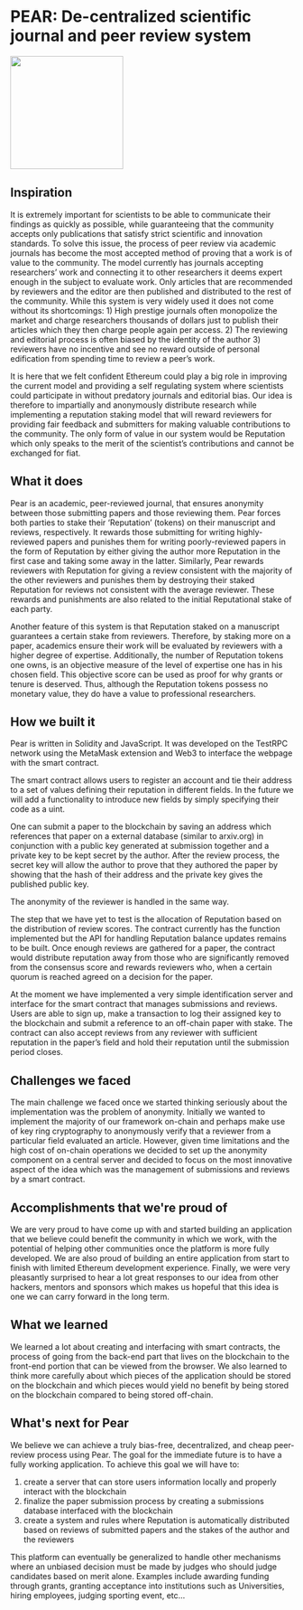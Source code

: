 # PEAR: De-centralized scientific journal and peer review system

<img src="https://user-images.githubusercontent.com/2636451/31581210-7572a57c-b133-11e7-89a2-9a0dab1dee8e.png" height=200>

## Inspiration

It is extremely important for scientists to be able to communicate their findings as quickly as possible, while guaranteeing that the community accepts only publications that satisfy strict scientific and innovation standards. To solve this issue, the process of peer review via academic journals has become the most accepted method of proving that a work is of value to the community. The model currently has journals accepting researchers’ work and connecting it to other researchers it deems expert enough in the subject to evaluate work. Only articles that are recommended by reviewers and the editor are then published and distributed to the rest of the community. While this system is very widely used it does not come without its shortcomings: 1) High prestige journals often monopolize the market and charge researchers thousands of dollars just to publish their articles which they then charge people again per access. 2) The reviewing and editorial process is often biased by the identity of the author 3) reviewers have no incentive and see no reward outside of personal edification from spending time to review a peer’s work.  

It is here that we felt confident Ethereum could play a big role in improving the current model and providing a self regulating system where scientists could participate in without predatory journals and editorial bias.  Our idea is therefore to impartially and anonymously distribute research while implementing a reputation staking model that will reward reviewers for providing fair feedback and submitters for making valuable contributions to the community. The only form of value in our system would be Reputation which only speaks to the merit of the scientist’s contributions and cannot be exchanged for fiat.

## What it does 
            
Pear is an academic, peer-reviewed journal, that ensures anonymity between those submitting papers and those reviewing them. Pear forces both parties to stake their ‘Reputation’ (tokens) on their manuscript and reviews, respectively. It rewards those submitting for writing highly-reviewed papers and punishes them for writing poorly-reviewed papers in the form of Reputation by either giving the author more Reputation in the first case and taking some away in the latter. Similarly, Pear rewards reviewers with Reputation for giving a review consistent with the majority of the other reviewers and punishes them by destroying their staked Reputation for reviews not consistent with the average reviewer. These rewards and punishments are also related to the initial Reputational stake of each party.

Another feature of this system is that Reputation staked on a manuscript guarantees a certain stake from reviewers. Therefore, by staking more on a paper, academics ensure their work will be evaluated by reviewers with a higher degree of expertise. Additionally, the number of Reputation tokens one owns, is an objective measure of the level of expertise one has in his chosen field. This objective score can be used as proof for why grants or tenure is deserved. Thus, although the Reputation tokens possess no monetary value, they do have a value to professional researchers.




## How we built it

Pear is written in Solidity and JavaScript. It was developed on the TestRPC network using the MetaMask extension and Web3 to interface the webpage with the smart contract.

The smart contract allows users to register an account and tie their address to a set of values defining their reputation in different fields. In the future we will add a functionality to introduce new fields by simply specifying their code as a uint.

One can submit a paper to the blockchain by saving an address which references that paper on a external database (similar to arxiv.org) in conjunction with a public key generated at submission together and a private key to be kept secret by the author. After the review process, the secret key will allow the author to prove that they authored the paper by showing that the hash of their address and the private key gives the published public key.

The anonymity of the reviewer is handled in the same way. 

The step that we have yet to test is the allocation of Reputation based on the distribution of review scores. The contract currently has the function implemented but the API for handling Reputation balance updates remains to be built.  Once enough reviews are gathered for a paper, the contract would distribute reputation away from those who are significantly removed from the consensus score and rewards reviewers who, when a certain quorum is reached agreed on a decision for the paper.

At the moment we have implemented a very simple identification server and interface for the smart contract that manages submissions and reviews. Users are able to sign up, make a transaction to log their assigned key to the blockchain and submit a reference to an off-chain paper with stake. The contract can also accept reviews from any reviewer with sufficient reputation in the paper’s field and hold their reputation until the submission period closes. 

## Challenges we faced

The main challenge we faced once we started thinking seriously about the implementation was the problem of anonymity. Initially we wanted to implement the majority of our framework on-chain and perhaps make use of key ring cryptography to anonymously verify that a reviewer from a particular field evaluated an article. However, given time limitations and the high cost of on-chain operations we decided to set up the anonymity component on a central server and decided to focus on the most innovative aspect of the idea which was the management of submissions and reviews by a smart contract. 

## Accomplishments that we're proud of 

We are very proud to have come up with and started building an application that we believe could benefit the community in which we work, with the potential of helping other communities once the platform is more fully developed. We are also proud of building an entire application from start to finish with limited Ethereum development experience. Finally, we were very pleasantly surprised to hear a lot great responses to our idea from other hackers, mentors and sponsors which makes us hopeful that this idea is one we can carry forward in the long term. 



## What we learned
            
We learned a lot about creating and interfacing with smart contracts, the process of going from the back-end part that lives on the blockchain to the front-end portion that can be viewed from the browser. We also learned to think more carefully about which pieces of the application should be stored on the blockchain and which pieces would yield no benefit by being stored on the blockchain compared to being stored off-chain.  

## What's next for Pear 

We believe we can achieve a truly bias-free, decentralized, and cheap peer-review process using Pear. The goal for the immediate future is to have a fully working application. To achieve this goal we will have to:
1. create a server that can store users information locally and properly interact with the blockchain
2. finalize the paper submission process by creating a submissions database interfaced with the blockchain
3. create a system and rules where Reputation is automatically distributed based on reviews of submitted papers and the stakes of the author and the reviewers


This platform can eventually be generalized to handle other mechanisms where an unbiased decision must be made by judges who should judge candidates based on merit alone. Examples include awarding funding through grants, granting acceptance into institutions such as Universities, hiring employees, judging sporting event, etc…   

